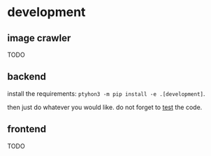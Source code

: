 # development

## image crawler

TODO 


## backend

install the requirements: `ptyhon3 -m pip install -e .[development]`.

then just do whatever you would like.
do not forget to [test](testing.md) the code.


## frontend

TODO 
